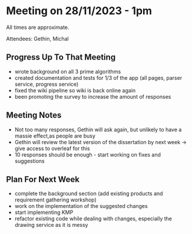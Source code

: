 # Meeting on 28/11/2023 - 1pm
All times are approximate.

Attendees: Gethin, Michal

## Progress Up To That Meeting

* wrote background on all 3 prime algorithms
* created documentation and tests for 1/3 of the app (all pages, parser service, progress service)
* fixed the wiki pipeline so wiki is back online again
* been promoting the survey to increase the amount of responses

## Meeting Notes

* Not too many responses, Gethin will ask again, but unlikely to have a massie effect,as people are busy
* Gethin will review the latest version of the dissertation by next week -> give access to overleaf for this
* 10 responses should be enough  - start working on fixes and suggestions



## Plan For Next Week
* complete the background section (add existing products and requirement gathering workshop)
* work on the implementation of the suggested changes
* start implementing KMP
* refactor existing code while dealing with changes, especially the drawing service as it is messy